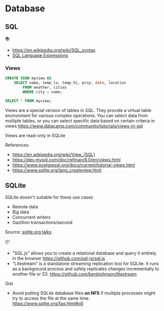 # Database

## SQL
📚
 * https://en.wikipedia.org/wiki/SQL_syntax
 * [SQL Language Expressions](https://sqlite.org/lang_expr.html)

### Views

```sql
CREATE VIEW myview AS
    SELECT name, temp_lo, temp_hi, prcp, date, location
        FROM weather, cities
        WHERE city = name;

SELECT * FROM myview;
```

Views are a special version of tables in SQL. They provide a virtual table environment for various complex operations. You can select data from multiple tables, or you can select specific data based on certain criteria in views https://www.datacamp.com/community/tutorials/views-in-sql

Views are read-only in SQLite

References:
* https://en.wikipedia.org/wiki/View_(SQL)
* https://dev.mysql.com/doc/refman/8.0/en/views.html
* https://www.postgresql.org/docs/current/tutorial-views.html
* https://www.sqlite.org/lang_createview.html

## SQLite

SQLite doesn't suitable for these use cases
* Remote data
* Big data
* Concurrent writers
* Gazillion transactions/second

Source: [sqlite.org talks](https://www.sqlite.org/talks/cmu-20150917.odp)

📦
 * "SQL.js" allows you to create a relational database and query it entirely in the browser https://github.com/sql-js/sql.js
 * "Litestream" is a standalone streaming replication tool for SQLite. It runs as a background process and safely replicates changes incrementally to another file or S3. https://github.com/benbjohnson/litestream

Gist
 * Avoid putting SQLite database files **on NFS** if multiple processes might try to access the file at the same time. https://www.sqlite.org/faq.html#q5
